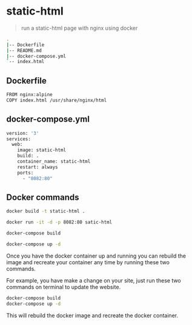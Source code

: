 # static-html
> run a static-html page with nginx using docker
```bash
.
|-- Dockerfile
|-- README.md
|-- docker-compose.yml
`-- index.html
```

## Dockerfile
```bash
FROM nginx:alpine
COPY index.html /usr/share/nginx/html
```

## docker-compose.yml
```bash
version: '3'
services:
  web:
    image: static-html
    build: .
    container_name: static-html
    restart: always
    ports:
      - "8082:80"
```

## Docker commands

```bash
docker build -t static-html .
```
```bash
docker run -it -d -p 8082:80 satic-html
```
```bash
docker-compose build
```
```bash
docker-compose up -d
```

Once you have the docker container up and running you can rebuild the image and recreate your container any time by running these two commands.

For example, you have make a change on your site, just run these two commands on terminal to update the website.
```bash
docker-compose build
docker-compose up -d
```
This will rebuild the docker image and recreate the docker container.